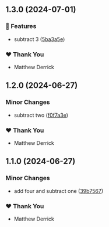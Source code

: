 ## 1.3.0 (2024-07-01)


### 🚀 Features

- subtract 3 ([5ba3a5e](https://github.com/mderrick/nx-monorepo/commit/5ba3a5e))


### ❤️  Thank You

- Matthew Derrick

## 1.2.0 (2024-06-27)


### Minor Changes

- subtract two ([f0f7a3e](https://github.com/mderrick/nx-monorepo/commit/f0f7a3e))


### ❤️  Thank You

- Matthew Derrick

## 1.1.0 (2024-06-27)


### Minor Changes

- add four and subtract one ([39b7567](https://github.com/mderrick/nx-monorepo/commit/39b7567))


### ❤️  Thank You

- Matthew Derrick